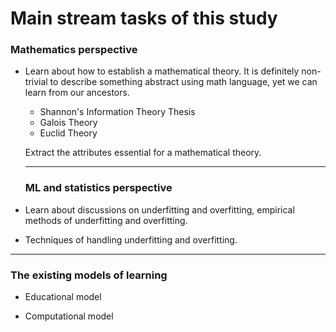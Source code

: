 #	Main stream tasks of this study

### 	Mathematics perspective

* Learn about how to establish a mathematical theory. It is definitely non-trivial to describe something abstract using math language, yet we can learn from our ancestors. 

  * Shannon's Information Theory Thesis
  * Galois Theory
  * Euclid Theory

  Extract the attributes essential for a mathematical theory.

  ---

  ###   ML and statistics perspective

* Learn about discussions on underfitting and overfitting, empirical methods of underfitting and overfitting.

*  Techniques of handling underfitting and overfitting.

  ---

  ### The existing models of learning	

* Educational model

* Computational model

  ​

  ​